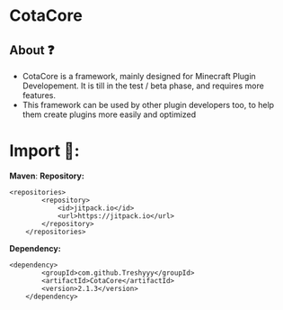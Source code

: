 # CotaCore

## About ❓
- CotaCore is a framework, mainly designed for Minecraft Plugin Developement. It is till in the test / beta phase, and requires more features.
- This framework can be used by other plugin developers too, to help them create plugins more easily and optimized

# Import 🔻:
**Maven**:
__Repository:__
```
<repositories>
		<repository>
		    <id>jitpack.io</id>
		    <url>https://jitpack.io</url>
		</repository>
	</repositories>
```

__Dependency:__
```
<dependency>
	    <groupId>com.github.Treshyyy</groupId>
	    <artifactId>CotaCore</artifactId>
	    <version>2.1.3</version>
	</dependency>
```

  
